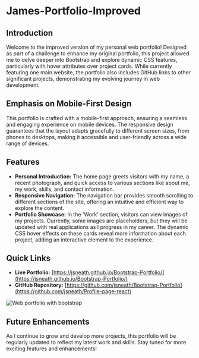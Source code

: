 # James-Portfolio-Improved

## Introduction

Welcome to the improved version of my personal web portfolio! Designed as part of a challenge to enhance my original portfolio, this project allowed me to delve deeper into Bootstrap and explore dynamic CSS features, particularly with hover attributes over project cards. While currently featuring one main website, the portfolio also includes GitHub links to other significant projects, demonstrating my evolving journey in web development.

## Emphasis on Mobile-First Design

This portfolio is crafted with a mobile-first approach, ensuring a seamless and engaging experience on mobile devices. The responsive design guarantees that the layout adapts gracefully to different screen sizes, from phones to desktops, making it accessible and user-friendly across a wide range of devices.

## Features

- **Personal Introduction:** The home page greets visitors with my name, a recent photograph, and quick access to various sections like about me, my work, skills, and contact information.
- **Responsive Navigation:** The navigation bar provides smooth scrolling to different sections of the site, offering an intuitive and efficient way to explore the content.
- **Portfolio Showcase:** In the 'Work' section, visitors can view images of my projects. Currently, some images are placeholders, but they will be updated with real applications as I progress in my career. The dynamic CSS hover effects on these cards reveal more information about each project, adding an interactive element to the experience.

## Quick Links

- **Live Portfolio:** [https://jsneath.github.io/Bootstrap-Portfolio/](https://jsneath.github.io/Bootstrap-Portfolio/)
- **GitHub Repository:** [https://github.com/jsneath/Bootstrap-Portfolio](https://github.com/jsneath/Profile-page-react)

![Web portfolio with bootstrap](Screenshot.png)

## Future Enhancements

As I continue to grow and develop more projects, this portfolio will be regularly updated to reflect my latest work and skills. Stay tuned for more exciting features and enhancements!
